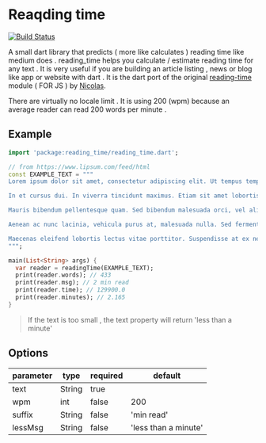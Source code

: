 # Reaqding time

[![Build Status](https://travis-ci.org/pacifio/reading_time.svg?branch=master)](https://travis-ci.org/pacifio/reading_time)
<br>

A small dart library that predicts ( more like calculates ) reading time like medium does .
reading_time helps you calculate / estimate reading time for any text . It is very useful if you are building an article listing , news or blog like app or website with dart . It is the dart port of the original [reading-time](https://github.com/ngryman/reading-time) module ( FOR JS ) by [Nicolas](https://github.com/ngryman).

There are virtually no locale limit . It is using 200 (wpm) because an average reader can read 200 words per minute .

## Example

```dart
import 'package:reading_time/reading_time.dart';

// from https://www.lipsum.com/feed/html
const EXAMPLE_TEXT = """
Lorem ipsum dolor sit amet, consectetur adipiscing elit. Ut tempus tempor lacus id commodo. Nullam fermentum vitae nisi eget scelerisque. Pellentesque habitant morbi tristique senectus et netus et malesuada fames ac turpis egestas. Suspendisse elementum at sapien vitae rutrum. Vestibulum id ex et sem vehicula fermentum sed non tortor. Integer iaculis, justo et blandit sagittis, odio ligula molestie sem, eu lobortis metus nibh quis nibh. Fusce ornare varius tellus, ac porta est. In eleifend iaculis erat vel iaculis. Maecenas sit amet aliquet diam. Proin eu semper tortor. Maecenas accumsan rutrum erat, ornare ullamcorper ipsum hendrerit quis. Sed at pulvinar erat.

In et cursus dui. In viverra tincidunt maximus. Etiam sit amet lobortis mauris, eget sollicitudin augue. Mauris finibus felis nisl. Mauris id lorem blandit ligula faucibus rhoncus. Sed molestie ipsum id nisl vestibulum vehicula. Proin dictum mi iaculis velit aliquet rhoncus. Suspendisse elementum maximus velit, ut elementum sem cursus ac. Phasellus efficitur congue odio, sit amet suscipit lacus convallis pulvinar. Etiam posuere dolor at nunc bibendum venenatis. Nam ac justo risus. Etiam ac metus sit amet diam malesuada maximus. Quisque odio arcu, cursus eget suscipit id, hendrerit non nisl. Fusce lacinia eu ipsum non mattis.

Mauris bibendum pellentesque quam. Sed bibendum malesuada orci, vel aliquam sem. Nunc sit amet ante id eros finibus cursus eget pharetra mi. Quisque eleifend accumsan lorem, id interdum felis rhoncus quis. Morbi a auctor risus. Nam placerat, nisl dapibus commodo facilisis, tellus metus semper odio, vel fringilla nisi mi id sapien. Etiam eget turpis sed ante venenatis accumsan ut non velit. Integer ut tellus placerat, tempus erat sit amet, scelerisque turpis. Aliquam velit leo, dictum quis dictum vitae, congue a turpis. Integer gravida risus ante.

Aenean ac nunc lacinia, vehicula purus at, malesuada nulla. Sed fermentum ante eu nisl pulvinar vehicula. Phasellus sem ante, cursus ut nisl sit amet, sagittis mollis magna. Quisque dapibus blandit tincidunt. Donec condimentum leo viverra egestas lobortis. Nulla pharetra ex ex, non laoreet ligula sodales sed. Donec tortor elit, feugiat et nunc et, sagittis eleifend metus. Nullam erat turpis, tincidunt sed quam sit amet, condimentum tincidunt leo. Curabitur imperdiet pharetra libero a cursus. Donec massa nisi, faucibus nec ornare sed, eleifend at dolor. Cras ullamcorper auctor nisl in porta.

Maecenas eleifend lobortis lectus vitae porttitor. Suspendisse at ex nec ante lobortis lacinia. In id diam aliquet nunc rhoncus placerat quis et quam. Nulla ut egestas diam. Quisque varius, nisi eget ullamcorper tincidunt, lacus eros fringilla nunc, vitae faucibus lacus diam at leo. Cras magna enim, interdum eget consectetur non, volutpat sit amet ex. Quisque mollis eget risus ac aliquam. Integer ultricies lorem neque.
""";

main(List<String> args) {
  var reader = readingTime(EXAMPLE_TEXT);
  print(reader.words); // 433
  print(reader.msg); // 2 min read
  print(reader.time); // 129900.0
  print(reader.minutes); // 2.165
}
```

> If the text is too small , the text property will return 'less than a minute'

## Options

| parameter | type   | required | default              |
|-----------|--------|----------|----------------------|
| text      | String | true     |                      |
| wpm       | int    | false    | 200                  |
| suffix    | String | false    | 'min read'           |
| lessMsg   | String | false    | 'less than a minute' |
